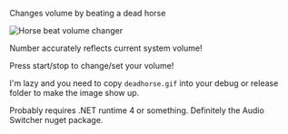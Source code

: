 Changes volume by beating a dead horse

![Horse beat volume changer](https://i.imgur.com/JtGreo2.gif)

Number accurately reflects current system volume!

Press start/stop to change/set your volume!

I'm lazy and you need to copy `deadhorse.gif` into your debug or release folder to make the image show up.

Probably requires .NET runtime 4 or something. Definitely the Audio Switcher nuget package.
